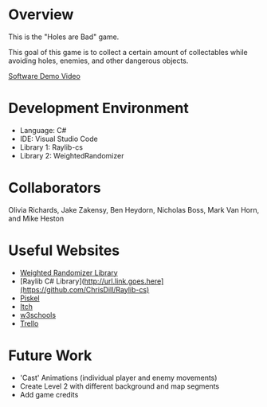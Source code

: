 # Overview

This is the "Holes are Bad" game.

This goal of this game is to collect a certain amount of collectables while avoiding holes, enemies, and other dangerous objects.

[Software Demo Video](http://youtube.link.goes.here)


# Development Environment

* Language: C#
* IDE: Visual Studio Code
* Library 1: Raylib-cs
* Library 2: WeightedRandomizer


# Collaborators

Olivia Richards, Jake Zakensy, Ben Heydorn, Nicholas Boss, Mark Van Horn, and Mike Heston


# Useful Websites

* [Weighted Randomizer Library](https://github.com/BlueRaja/Weighted-Item-Randomizer-for-C-Sharp/wiki/Getting-Started)
* [Raylib C# Library](http://url.link.goes.here](https://github.com/ChrisDill/Raylib-cs)
* [Piskel](https://www.piskelapp.com/)
* [Itch](https://itch.io/)
* [w3schools](https://www.w3schools.com/cs/index.php)
* [Trello](https://trello.com/b/mX1blFSI/team-project-01)


# Future Work

* 'Cast' Animations (individual player and enemy movements)
* Create Level 2 with different background and map segments
* Add game credits

